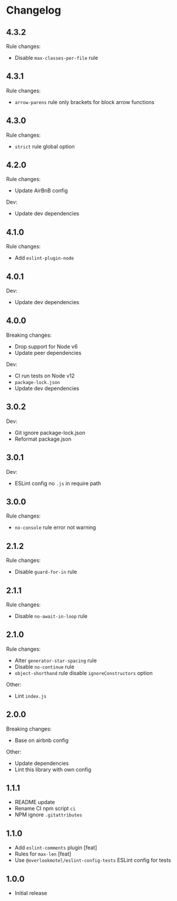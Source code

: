 # Changelog

## 4.3.2

Rule changes:

* Disable `max-classes-per-file` rule

## 4.3.1

Rule changes:

* `arrow-parens` rule only brackets for block arrow functions

## 4.3.0

Rule changes:

* `strict` rule global option

## 4.2.0

Rule changes:

* Update AirBnB config

Dev:

* Update dev dependencies

## 4.1.0

Rule changes:

* Add `eslint-plugin-node`

## 4.0.1

Dev:

* Update dev dependencies

## 4.0.0

Breaking changes:

* Drop support for Node v6
* Update peer dependencies

Dev:

* CI run tests on Node v12
* `package-lock.json`
* Update dev dependencies

## 3.0.2

Dev:

* Git ignore package-lock.json
* Reformat package.json

## 3.0.1

Dev:

* ESLint config no `.js` in require path

## 3.0.0

Rule changes:

* `no-console` rule error not warning

## 2.1.2

Rule changes:

* Disable `guard-for-in` rule

## 2.1.1

Rule changes:

* Disable `no-await-in-loop` rule

## 2.1.0

Rule changes:

* Alter `generator-star-spacing` rule
* Disable `no-continue` rule
* `object-shorthand` rule disable `ignoreConstructors` option

Other:

* Lint `index.js`

## 2.0.0

Breaking changes:

* Base on airbnb config

Other:

* Update dependencies
* Lint this library with own config

## 1.1.1

* README update
* Rename CI npm script `ci`
* NPM ignore `.gitattributes`

## 1.1.0

* Add `eslint-comments` plugin [feat]
* Rules for `max-len` [feat]
* Use `@overlookmotel/eslint-config-tests` ESLint config for tests

## 1.0.0

* Initial release
